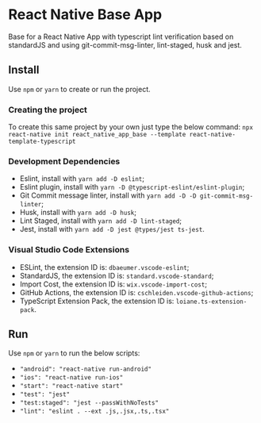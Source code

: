 # React Native Base App
Base for a React Native App with typescript lint verification based on standardJS and using git-commit-msg-linter, lint-staged, husk and jest.

## Install
Use `npm` or `yarn` to create or run the project.

### Creating the project
To create this same project by your own just type the below command:
`npx react-native init react_native_app_base --template react-native-template-typescript` 

### Development Dependencies
- Eslint, install with `yarn add -D eslint`;
- Eslint plugin, install with `yarn -D @typescript-eslint/eslint-plugin`;
- Git Commit message linter, install with `yarn add -D -D git-commit-msg-linter`;
- Husk, install with `yarn add -D husk`;
- Lint Staged, install with `yarn add -D lint-staged`;
- Jest, install with `yarn add -D jest @types/jest ts-jest`.

### Visual Studio Code Extensions
- ESLint, the extension ID is: `dbaeumer.vscode-eslint`;
- StandardJS, the extension ID is: `standard.vscode-standard`;
- Import Cost, the extension ID is: `wix.vscode-import-cost`;
- GitHub Actions, the extension ID is: `cschleiden.vscode-github-actions`;
- TypeScript Extension Pack, the extension ID is: `loiane.ts-extension-pack`.

## Run
Use `npm` or `yarn` to run the below scripts:
- `"android": "react-native run-android"`
- `"ios": "react-native run-ios"`
- `"start": "react-native start"`
- `"test": "jest"`
- `"test:staged": "jest --passWithNoTests"`
- `"lint": "eslint . --ext .js,.jsx,.ts,.tsx"`